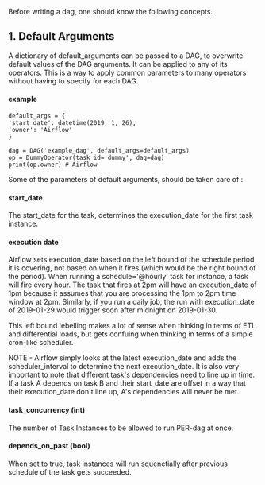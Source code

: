 Before writing a dag, one should know the following concepts.

## 1. Default Arguments
A dictionary of default_arguments can be passed to a DAG, to overwrite default values of the DAG arguments. It can be applied to any of its operators. This is a way to apply common parameters to many operators without having to specify for each DAG.
#### example
	default_args = {
    'start_date': datetime(2019, 1, 26),
    'owner': 'Airflow'
	}

	dag = DAG('example_dag', default_args=default_args)
	op = DummyOperator(task_id='dummy', dag=dag)
	print(op.owner) # Airflow
	
Some of the parameters of default arguments, should be taken care of : 

#### start_date
The start_date for the task, determines the execution_date for the first task instance. 
 
#### execution date 
Airflow sets execution_date based on the left bound of the schedule period it is covering, not based on when it fires (which would be the right bound of the period). When running a schedule='@hourly' task for instance, a task will fire every hour. The task that fires at 2pm will have an execution_date of 1pm because it assumes that you are processing the 1pm to 2pm time window at 2pm. Similarly, if you run a daily job, the run with execution_date of 2019-01-29 would trigger soon after midnight on 2019-01-30.

This left bound lebelling makes a lot of sense when thinking in terms of ETL and differential loads, but gets confuing when thinking in terms of a simple cron-like scheduler.

NOTE - Airflow simply looks at the latest execution_date and adds the scheduler_interval to determine the next execution_date. It is also very important to note that different task's dependencies need to line up in time. If a task A depends on task B and their start_date are offset in a way that their execution_date don't line up, A's dependencies will never be met.

#### task_concurrency (int) 
The number of Task Instances to be allowed to run PER-dag at once.  
 
#### depends_on_past (bool) 
When set to true, task instances will run squenctially after previous schedule of the task gets succeeded.   

#### 
